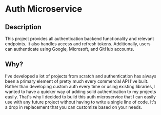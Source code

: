 # Auth Microservice

## Description

This project provides all authentication backend functionality and relevant endpoints. It also handles access and refresh tokens. Additionally, users can authenticate using Google, Microsoft, and GitHub accounts.

## Why?

I've developed a lot of projects from scratch and authentication has always been a primary element of pretty much every commercial API I've built. Rather than developing custom auth every time or using existing libraries, I wanted to have a quicker way of adding solid authentication to my projects easily. That's why I decided to build this auth microservice that I can easily use with any future project without having to write a single line of code. It's a drop in replacement that you can customize based on your needs.
